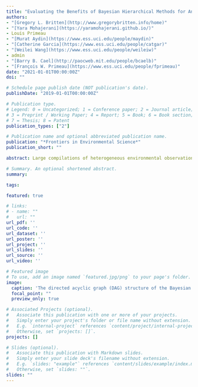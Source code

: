 ```yaml
---
title: "Evaluating the Benefits of Bayesian Hierarchical Methods for Analyzing Heterogeneous Environmental Datasets: A Case Study of Marine Organic Carbon Fluxes"
authors:
- "[Gregory L. Britten](http://www.gregorybritten.info/home)"
- "[Yara Mohajerani](https://yaramohajerani.github.io/)"
- Louis Primeau
- "[Murat Aydin](https://www.ess.uci.edu/people/maydin)"
- "[Catherine Garcia](https://www.ess.uci.edu/people/catgar)"
- "[Weilei Wang](https://www.ess.uci.edu/people/weileiw)"
- admin
- "[Barry B. Cael](http://paocweb.mit.edu/people/bcaelb)"
- "[François W. Primeau](https://www.ess.uci.edu/people/fprimeau)"
date: "2021-01-01T00:00:00Z"
doi: ""

# Schedule page publish date (NOT publication's date).
publishDate: "2019-01-01T00:00:00Z"

# Publication type.
# Legend: 0 = Uncategorized; 1 = Conference paper; 2 = Journal article;
# 3 = Preprint / Working Paper; 4 = Report; 5 = Book; 6 = Book section;
# 7 = Thesis; 8 = Patent
publication_types: ["2"]

# Publication name and optional abbreviated publication name.
publication: "*Frontiers in Environmental Science*"
publication_short: ""

abstract: Large compilations of heterogeneous environmental observations are increasingly available as public databases, allowing researchers to test hypotheses across datasets. Statistical complexities arise when analyzing compiled data due to unbalanced spatial sampling, variable environmental context, mixed measurement techniques, and other reasons. Hierarchical Bayesian modeling is increasingly used in environmental science to describe these complexities, however few studies explicitly compare the utility of hierarchical Bayesian models to simpler and more commonly applied methods. Here we demonstrate the utility of the hierarchical Bayesian approach with application to a large compiled environmental dataset consisting of 5,741 marine vertical organic carbon flux observations from 407 sampling locations spanning eight biomes across the global ocean. We fit a global scale Bayesian hierarchical model that describes the vertical profile of organic carbon flux with depth. Profile parameters within a particular biome are assumed to share a common deviation from the global mean profile. Individual station-level parameters are then modeled as deviations from the common biome-level profile. The hierarchical approach is shown to have several benefits over simpler and more common data aggregation methods. First, the hierarchical approach avoids statistical complexities introduced due to unbalanced sampling and allows for flexible incorporation of spatial heterogeneitites in model parameters. Second, the hierarchical approach uses the whole dataset simultaneously to fit the model parameters which shares information across datasets and reduces the uncertainty up to 95% in individual profiles. Third, the Bayesian approach incorporates prior scientific information about model parameters; for example, the non-negativity of chemical concentrations or mass-balance, which we apply here. We explicitly quantify each of these properties in turn. We emphasize the generality of the hierarchical Bayesian approach for diverse environmental applications and its increasing feasibility for large datasets due to recent developments in Markov Chain Monte Carlo algorithms and easy-to-use high-level software implementations.

# Summary. An optional shortened abstract.
summary:

tags:

featured: true

# links:
# - name: ""
#   url: ""
url_pdf: ''
url_code: ''
url_dataset: ''
url_poster: ''
url_project: ''
url_slides: ''
url_source: ''
url_video: ''

# Featured image
# To use, add an image named `featured.jpg/png` to your page's folder.
image:
  caption: 'The directed acyclic graph (DAG) structure of the Bayesian hierarchical model — see [*Britten et al.*, 2021](https://doi.org/10.3389/fenvs.2021.491636)'
  focal_point: ""
  preview_only: true

# Associated Projects (optional).
#   Associate this publication with one or more of your projects.
#   Simply enter your project's folder or file name without extension.
#   E.g. `internal-project` references `content/project/internal-project/index.md`.
#   Otherwise, set `projects: []`.
projects: []

# Slides (optional).
#   Associate this publication with Markdown slides.
#   Simply enter your slide deck's filename without extension.
#   E.g. `slides: "example"` references `content/slides/example/index.md`.
#   Otherwise, set `slides: ""`.
slides: ""
---
```



